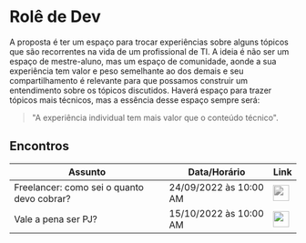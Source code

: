 # Rolê de Dev

A proposta é ter um espaço para trocar experiências sobre alguns tópicos que são recorrentes na vida de um profissional de TI.
A ideia é não ser um espaço de mestre-aluno, mas um espaço de comunidade, aonde a sua experiência tem valor e peso semelhante ao dos demais e seu compartilhamento é relevante para que possamos construir um entendimento sobre os tópicos discutidos.
Haverá espaço para trazer tópicos mais técnicos, mas a essência desse espaço sempre será:
> "A experiência individual tem mais valor que o conteúdo técnico".

## Encontros

| Assunto                                    | Data/Horário           | Link                                                                                                                                                      |
| ------------------------------------------ | ---------------------- | --------------------------------------------------------------------------------------------------------------------------------------------------------- |
| Freelancer: como sei o quanto devo cobrar? | 24/09/2022 às 10:00 AM | <img border="0" style="filter: grayscale(100%)" width="28" src="https://ssl.gstatic.com/calendar/images/conferenceproviders/logo_meet_2020q4_192px.svg">  |
| Vale a pena ser PJ?                        | 15/10/2022 às 10:00 AM | <a target="_blank" href="https://meet.google.com/qef-pdhi-wkv"><img border="0" width="28" src="https://ssl.gstatic.com/calendar/images/conferenceproviders/logo_meet_2020q4_192px.svg"></a> |